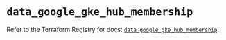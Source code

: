 # `data_google_gke_hub_membership`

Refer to the Terraform Registry for docs: [`data_google_gke_hub_membership`](https://registry.terraform.io/providers/hashicorp/google-beta/6.45.0/docs/data-sources/google_gke_hub_membership).
